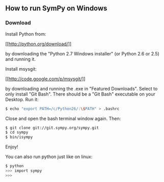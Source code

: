 ## How to run SymPy on Windows

### Download

Install Python from:

[[http://python.org/download/]]

by downloading the "Python 2.7 Windows installer" (or Python 2.6 or 2.5) and running it.

Install msysgit:

[[http://code.google.com/p/msysgit/]]

by downloading and running the .exe in "Featured Downloads". Select to only install "Git Bash". There should be a "Git Bash" executable on your Desktop. Run it:
```bash
$ echo "export PATH=/c/Python26/:\$PATH" > .bashrc
```

Close and open the bash terminal window again. Then:
```bash
$ git clone git://git.sympy.org/sympy.git
$ cd sympy
$ bin/isympy
```

Enjoy!

You can also run python just like on linux:
```bash
$ python
>>> import sympy
>>>
```
